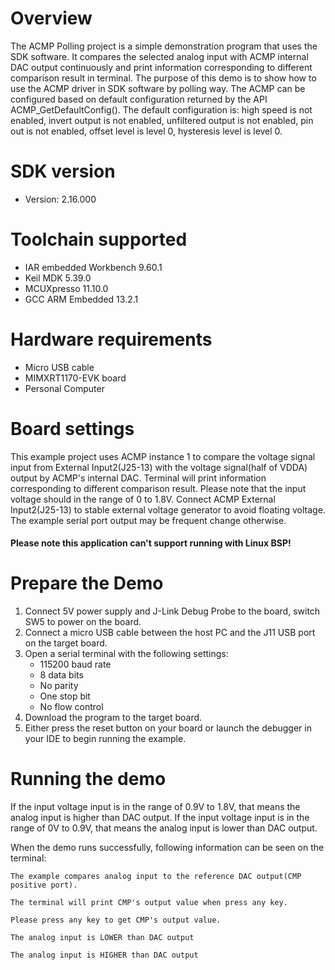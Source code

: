 Overview
========
The ACMP Polling project is a simple demonstration program that uses the SDK software. It compares
the selected analog input with ACMP internal DAC output continuously and print information corresponding
to different comparison result in terminal. The purpose of this demo is to show how to use the ACMP driver
in SDK software by polling way. The ACMP can be configured based on default configuration returned
by the API ACMP_GetDefaultConfig(). The default configuration is: high speed is not enabled, invert
output is not enabled, unfiltered output is not enabled, pin out is not enabled, offset level is
level 0, hysteresis level is level 0.


SDK version
===========
- Version: 2.16.000

Toolchain supported
===================
- IAR embedded Workbench  9.60.1
- Keil MDK  5.39.0
- MCUXpresso  11.10.0
- GCC ARM Embedded  13.2.1

Hardware requirements
=====================
- Micro USB cable
- MIMXRT1170-EVK board
- Personal Computer

Board settings
==============
This example project uses ACMP instance 1 to compare the voltage signal input from External Input2(J25-13)
with the voltage signal(half of VDDA) output by ACMP's internal DAC. Terminal will print information
corresponding to different comparison result.
Please note that the input voltage should in the range of 0 to 1.8V.
Connect ACMP External Input2(J25-13) to stable external voltage generator to avoid floating voltage.
The example serial port output may be frequent change otherwise.

#### Please note this application can't support running with Linux BSP! ####

Prepare the Demo
================
1. Connect 5V power supply and J-Link Debug Probe to the board, switch SW5 to power on the board.
2. Connect a micro USB cable between the host PC and the J11 USB port on the target board.
3. Open a serial terminal with the following settings:
    - 115200 baud rate
    - 8 data bits
    - No parity
    - One stop bit
    - No flow control
4. Download the program to the target board.
5. Either press the reset button on your board or launch the debugger in your IDE to begin running the example.

Running the demo
================
If the input voltage input is in the range of 0.9V to 1.8V, that means the analog input is higher than DAC output.
If the input voltage input is in the range of 0V to 0.9V, that means the analog input is lower than DAC output. 

When the demo runs successfully, following information can be seen on the terminal:

~~~~~~~~~~~~~~~~~~~~~~~~~~~~~
The example compares analog input to the reference DAC output(CMP positive port).

The terminal will print CMP's output value when press any key.

Please press any key to get CMP's output value.

The analog input is LOWER than DAC output

The analog input is HIGHER than DAC output
~~~~~~~~~~~~~~~~~~~~~~~~~~~~~
